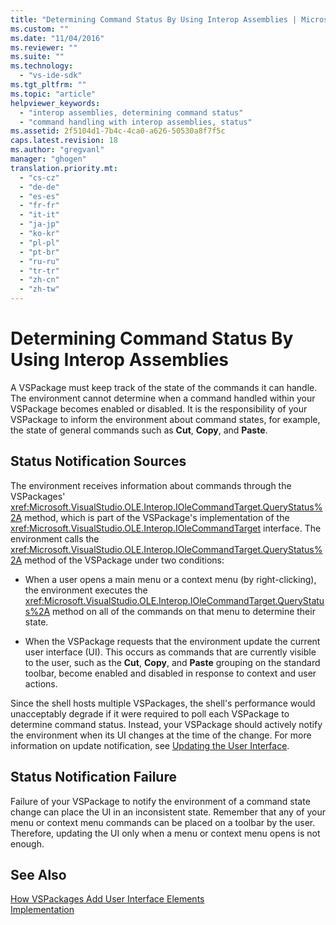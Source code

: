 ```yaml
---
title: "Determining Command Status By Using Interop Assemblies | Microsoft Docs"
ms.custom: ""
ms.date: "11/04/2016"
ms.reviewer: ""
ms.suite: ""
ms.technology: 
  - "vs-ide-sdk"
ms.tgt_pltfrm: ""
ms.topic: "article"
helpviewer_keywords: 
  - "interop assemblies, determining command status"
  - "command handling with interop assemblies, status"
ms.assetid: 2f5104d1-7b4c-4ca0-a626-50530a8f7f5c
caps.latest.revision: 18
ms.author: "gregvanl"
manager: "ghogen"
translation.priority.mt: 
  - "cs-cz"
  - "de-de"
  - "es-es"
  - "fr-fr"
  - "it-it"
  - "ja-jp"
  - "ko-kr"
  - "pl-pl"
  - "pt-br"
  - "ru-ru"
  - "tr-tr"
  - "zh-cn"
  - "zh-tw"
---
```

# Determining Command Status By Using Interop Assemblies
A VSPackage must keep track of the state of the commands it can handle. The environment cannot determine when a command handled within your VSPackage becomes enabled or disabled. It is the responsibility of your VSPackage to inform the environment about command states, for example, the state of general commands such as **Cut**, **Copy**, and **Paste**.  
  
## Status Notification Sources  
 The environment receives information about commands through the VSPackages' <xref:Microsoft.VisualStudio.OLE.Interop.IOleCommandTarget.QueryStatus%2A> method, which is part of the VSPackage's implementation of the <xref:Microsoft.VisualStudio.OLE.Interop.IOleCommandTarget> interface. The environment calls the <xref:Microsoft.VisualStudio.OLE.Interop.IOleCommandTarget.QueryStatus%2A> method of the VSPackage under two conditions:  
  
-   When a user opens a main menu or a context menu (by right-clicking), the environment executes the <xref:Microsoft.VisualStudio.OLE.Interop.IOleCommandTarget.QueryStatus%2A> method on all of the commands on that menu to determine their state.  
  
-   When the VSPackage requests that the environment update the current user interface (UI). This occurs as commands that are currently visible to the user, such as the **Cut**, **Copy**, and **Paste** grouping on the standard toolbar, become enabled and disabled in response to context and user actions.  
  
 Since the shell hosts multiple VSPackages, the shell's performance would unacceptably degrade if it were required to poll each VSPackage to determine command status. Instead, your VSPackage should actively notify the environment when its UI changes at the time of the change. For more information on update notification, see [Updating the User Interface](../../extensibility/updating-the-user-interface.md).  
  
## Status Notification Failure  
 Failure of your VSPackage to notify the environment of a command state change can place the UI in an inconsistent state. Remember that any of your menu or context menu commands can be placed on a toolbar by the user. Therefore, updating the UI only when a menu or context menu opens is not enough.  
  
## See Also  
 [How VSPackages Add User Interface Elements](../../extensibility/internals/how-vspackages-add-user-interface-elements.md)   
 [Implementation](../../extensibility/internals/command-implementation.md)